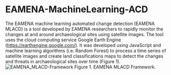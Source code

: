# EAMENA-MachineLearning-ACD
The EAMENA machine learning automated change detection (EAMENA MLACD) is a tool developed by EAMENA researchers to rapidly monitor the changes at and around archaeological sites using satellite images.
The tool uses the cloud computing service Google Earth Engine (https://earthengine.google.com/). It was developed using JavaScript and machine learning algorithms (i.e. Random Forest) to process a time series of satellite images and create land classifications maps to detect the changes and threats in archaeological sites over time (Figure 1).
![EAMENA_MLACD-Framework](https://github.com/AhmedMAMahmoud/EAMENA-MachineLearning-ACD/assets/104382320/0f058ee8-afd8-41af-8d96-5e2bca28aa3a)
Figure 1. EAMENA MLACD Framework.
